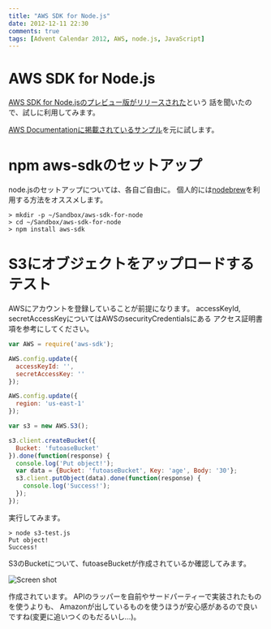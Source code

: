 ```yaml
---
title: "AWS SDK for Node.js"
date: 2012-12-11 22:30
comments: true
tags: [Advent Calendar 2012, AWS, node.js, JavaScript]
---
```


# AWS SDK for Node.js

[AWS SDK for Node.jsのプレビュー版がリリースされた](http://aws.typepad.com/aws_japan/2012/12/aws-sdk-for-nodejs-now-available-in-preview-form.html)という
話を聞いたので、試しに利用してみます。

[AWS Documentationに掲載されているサンプル](http://docs.amazonwebservices.com/nodejs/latest/dg/nodejs-dg-aws-sdk-for-node.js.html)を元に試します。

# npm aws-sdkのセットアップ

node.jsのセットアップについては、各自ご自由に。
個人的には[nodebrew](https://github.com/hokaccha/nodebrew)を利用する方法をオススメします。

```plain
> mkdir -p ~/Sandbox/aws-sdk-for-node
> cd ~/Sandbox/aws-sdk-for-node
> npm install aws-sdk
```

<!-- more -->

# S3にオブジェクトをアップロードするテスト

AWSにアカウントを登録していることが前提になります。
accessKeyId, secretAccessKeyについてはAWSのsecurityCredentialsにある
アクセス証明書項を参考にしてください。

```javascript
var AWS = require('aws-sdk');

AWS.config.update({
  accessKeyId: '',
  secretAccessKey: ''
});

AWS.config.update({
  region: 'us-east-1'
});

var s3 = new AWS.S3();

s3.client.createBucket({
  Bucket: 'futoaseBucket'
}).done(function(response) {
  console.log('Put object!');
  var data = {Bucket: 'futoaseBucket', Key: 'age', Body: '30'};
  s3.client.putObject(data).done(function(response) {
    console.log('Success!');
  });
});
```

実行してみます。

```plain
> node s3-test.js
Put object!
Success!
```

S3のBucketについて、futoaseBucketが作成されているか確認してみます。

![Screen shot](https://dl.dropbox.com/u/614755/futoase.github.com/aws-sdk-for-node-js/screen-1.png)

作成されています。
APIのラッパーを自前やサードパーティーで実装されたものを使うよりも、
Amazonが出しているものを使うほうが安心感があるので良いですね(変更に追いつくのもだるいし...)。
